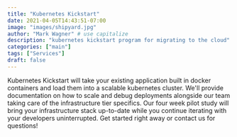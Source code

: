 ```yaml
---
title: "Kubernetes Kickstart"
date: 2021-04-05T14:43:51-07:00
image: "images/shipyard.jpg"
author: "Mark Wagner" # use capitalize
description: "kubernetes kickstart program for migrating to the cloud"
categories: ["main"]
tags: ["Services"]
draft: false
---
```


Kubernetes Kickstart will take your existing application built in docker containers and load them into a scalable kubernetes cluster.
We'll provide documentation on how to scale and debug deployments alongside our team taking care of the infrastructure tier specifics.
Our four week pilot study will bring your infrastructure stack up-to-date while you continue iterating with your developers uninterrupted.
Get started right away or contact us for questions!
